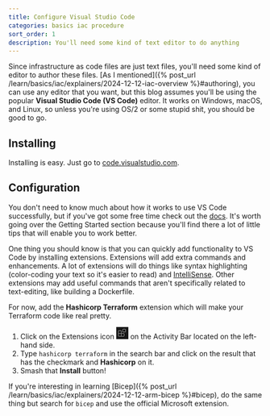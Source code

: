 ```yaml
---
title: Configure Visual Studio Code
categories: basics iac procedure
sort_order: 1
description: You'll need some kind of text editor to do anything
---
```

Since infrastructure as code files are just text files, you'll need some kind of editor to author these files. [As I mentioned]({% post_url /learn/basics/iac/explainers/2024-12-12-iac-overview %}#authoring), you can use any editor that you want, but this blog assumes you'll be using the popular **Visual Studio Code (VS Code)** editor.<!--more--> It works on Windows, macOS, and Linux, so unless you're using OS/2 or some stupid shit, you should be good to go.

## Installing

Installing is easy. Just go to [code.visualstudio.com](https://code.visualstudio.com/).

## Configuration

You don't need to know much about how it works to use VS Code successfully, but if you've got some free time check out the [docs](https://code.visualstudio.com/docs). It's worth going over the Getting Started section because you'll find there a lot of little tips that will enable you to work better.

One thing you should know is that you can quickly add functionality to VS Code by installing extensions. Extensions will add extra commands and enhancements. A lot of extensions will do things like syntax highlighting (color-coding your text so it's easier to read) and [IntelliSense](https://code.visualstudio.com/docs/editor/intellisense). Other extensions may add useful commands that aren't specifically related to text-editing, like building a Dockerfile.

For now, add the **Hashicorp Terraform** extension which will make your Terraform code like real pretty.

1. Click on the Extensions icon ![VS Code Extensions icon](/assets/images/posts/vscode-extensions.png) on the Activity Bar located on the left-hand side.
1. Type `hashicorp terraform` in the search bar and click on the result that has the checkmark and **Hashicorp** on it.
1. Smash that **Install** button!

If you're interesting in learning [Bicep]({% post_url /learn/basics/iac/explainers/2024-12-12-arm-bicep %}#bicep), do the same thing but search for `bicep` and use the official Microsoft extension.